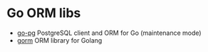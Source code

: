 # Go ORM libs

- [go-pg](gopg/readme.md) PostgreSQL client and ORM for Go (maintenance mode)
- [gorm](gorm/readme.md) ORM library for Golang
